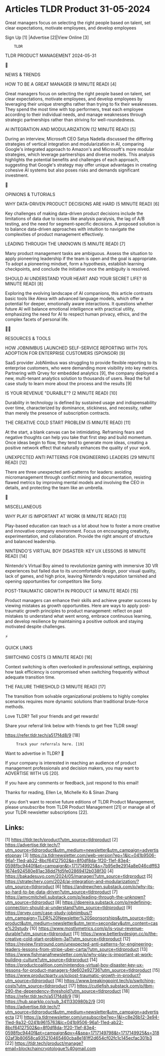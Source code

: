 # Articles TLDR Product 31-05-2024

Great managers focus on selecting the right people based on talent,
set clear expectations, motivate employees, and develop employees  

 Sign Up [1] |Advertise [2]|View Online [3] 

		TLDR 

TLDR PRODUCT MANAGEMENT 2024-05-31

📱 

NEWS & TRENDS

 HOW TO BE A GREAT MANAGER (9 MINUTE READ) [4] 

 Great managers focus on selecting the right people based on talent,
set clear expectations, motivate employees, and develop employees by
leveraging their unique strengths rather than trying to fix their
weaknesses. They spend the most time with top performers, treat each
employee according to their individual needs, and manage weaknesses
through strategic partnerships rather than striving for
well-roundedness. 

 AI INTEGRATION AND MODULARIZATION (12 MINUTE READ) [5] 

 During an interview, Microsoft CEO Satya Nadella discussed the
differing strategies of vertical integration and modularization in AI,
comparing Google's integrated approach to Amazon's and Microsoft's
more modular strategies, which leverage partnerships and diverse
models. This analysis highlights the potential benefits and challenges
of each approach, suggesting that Google's strategy may offer unique
advantages in creating cohesive AI systems but also poses risks and
demands significant investment. 

🚀 

OPINIONS & TUTORIALS

 WHY DATA-DRIVEN PRODUCT DECISIONS ARE HARD (5 MINUTE READ) [6] 

 Key challenges of making data-driven product decisions include the
limitations of data due to issues like analysis paralysis, the lag of
A/B testing, and the need for segment-specific decisions. A proposed
solution is to balance data-driven approaches with intuition to
navigate the complexities of product management effectively. 

 LEADING THROUGH THE UNKNOWN (5 MINUTE READ) [7] 

 Many product management tasks are ambiguous. Assess the situation to
apply pioneering leadership if the team is open and the goal is
appropriate. To adopt a pioneering mindset, form a hypothesis,
establish learning checkpoints, and conclude the initiative once the
ambiguity is resolved. 

 SHOULD AI UNDERSTAND YOUR HEART AND YOUR SECRET LIFE? (6 MINUTE READ)
[8] 

 Exploring the evolving landscape of AI companions, this article
contrasts basic tools like Alexa with advanced language models, which
offer a potential for deeper, emotionally aware interactions. It
questions whether future AI will balance emotional intelligence with
practical utility, emphasizing the need for AI to respect human
privacy, ethics, and the complex facets of personal life. 

🧑‍💻 

RESOURCES & TOOLS

 HOW JOBNIMBUS LAUNCHED SELF-SERVICE REPORTING WITH 70% ADOPTION FOR
ENTERPRISE CUSTOMERS (SPONSOR) [9] 

 SaaS provider JobNimbus was struggling to provide flexible reporting
to its enterprise customers, who were demanding more visibility into
key metrics. Partnering with Qrvey for embedded analytics [9], the
company deployed a new, multi-tenant analytics solution to thousands
of users. Read the full case study to learn more about the process and
the results [9] 

 IS YOUR REVENUE "DURABLE"? (2 MINUTE READ) [10] 

 Durability in technology is defined by sustained usage and
indispensability over time, characterized by dominance, stickiness,
and necessity, rather than merely the presence of subscription
contracts. 

 THE CREATIVE COLD START PROBLEM (5 MINUTE READ) [11] 

 At the start, a blank canvas can be intimidating. Reframing fears and
negative thoughts can help you take that first step and build
momentum. Once ideas begin to flow, they tend to generate more ideas,
creating a positive network effect that naturally enhances the quality
of your work. 

 UNEXPECTED ANTI PATTERNS FOR ENGINEERING LEADERS (29 MINUTE READ)
[12] 

 There are three unexpected anti-patterns for leaders: avoiding
micromanagement through conflict mining and documentation, resisting
flawed metrics by improving mental models and involving the CEO in
details, and protecting the team like an umbrella. 

🎁 

MISCELLANEOUS

 WHY PLAY IS IMPORTANT AT WORK (8 MINUTE READ) [13] 

 Play-based education can teach us a lot about how to foster a more
creative and innovative company environment. Focus on encouraging
creativity, experimentation, and collaboration. Provide the right
amount of structure and balanced leadership. 

 NINTENDO'S VIRTUAL BOY DISASTER: KEY UX LESSONS (6 MINUTE READ) [14] 

 Nintendo's Virtual Boy aimed to revolutionize gaming with immersive
3D VR experiences but failed due to its uncomfortable design, poor
visual quality, lack of games, and high price, leaving Nintendo's
reputation tarnished and opening opportunities for competitors like
Sony. 

 POST-TRAUMATIC GROWTH IN PRODUCT (4 MINUTE READ) [15] 

 Product managers can enhance their skills and achieve greater success
by viewing mistakes as growth opportunities. Here are ways to apply
post-traumatic growth principles to product management: reflect on
past mistakes to understand what went wrong, embrace continuous
learning, and develop resilience by maintaining a positive outlook and
staying motivated despite challenges. 

⚡ 

QUICK LINKS

 SWITCHING COSTS (3 MINUTE READ) [16] 

 Context switching is often overlooked in professional settings,
explaining how task efficiency is compromised when switching
frequently without adequate transition time. 

 THE FAILURE THRESHOLD (3 MINUTE READ) [17] 

 The transition from solvable organizational problems to highly
complex scenarios requires more dynamic solutions than traditional
brute-force methods. 

Love TLDR? Tell your friends and get rewards!

 Share your referral link below with friends to get free TLDR swag! 

 https://refer.tldr.tech/a517f4d8/9 [18] 

		 Track your referrals here. [19] 

Want to advertise in TLDR? 📰

 If your company is interested in reaching an audience of product
management professionals and decision makers, you may want to
ADVERTISE WITH US [20]. 

 If you have any comments or feedback, just respond to this email! 

Thanks for reading, 
Ellen Le, Michelle Ko & Sinan Zhang 

If you don't want to receive future editions of TLDR Product
Management, please unsubscribe from TLDR Product Management [21] or
manage all of your TLDR newsletter subscriptions [22]. 

 

Links:
------
[1] https://tldr.tech/product?utm_source=tldrproduct
[2] https://advertise.tldr.tech/?utm_source=tldrproduct&utm_medium=newsletter&utm_campaign=advertisetopnav
[3] https://a.tldrnewsletter.com/web-version?ep=1&lc=041b9506-96a1-11ed-ab22-8bcf64127502&p=8f0df8da-1f20-11ef-83e4-0598fbc9440f&pt=campaign&t=1717149925&s=7b95e9e2914a8e046cdff631674e924580e81ac38dd7fd5fe02869412b038f30
[4] https://bakadesuyo.com/2024/05/manager/?utm_source=tldrproduct
[5] https://stratechery.com/2024/ai-integration-and-modularization/?utm_source=tldrproduct
[6] https://andrewchen.substack.com/p/why-its-so-hard-to-be-data-driven?utm_source=tldrproduct
[7] https://amycmitchell.substack.com/p/leading-through-the-unknown?utm_source=tldrproduct
[8] https://dpereira.substack.com/p/redefining-connection-should-ai-understand?utm_source=tldrproduct
[9] https://qrvey.com/case-study-jobnimbus/?utm_campaign=TLDR%20Newsletter%20Sponsorships&utm_source=tldr-product&utm_medium=newsletter&utm_term=secondary&utm_content=case%20study
[10] https://www.mostlymetrics.com/p/is-your-revenue-durable?utm_source=tldrproduct
[11] https://www.betterbydesign.cc/p/the-creative-cold-start-problem-3a1?utm_source=tldrproduct
[12] https://review.firstround.com/unexpected-anti-patterns-for-engineering-leaders-lessons-from-stripe-uber-carta/?utm_source=tldrproduct
[13] https://www.fishmanafnewsletter.com/p/why-play-is-important-at-work-building-culture?utm_source=tldrproduct
[14] https://productcoalition.com/nintendos-virtual-boy-disaster-key-ux-lessons-for-product-managers-fde602e92736?utm_source=tldrproduct
[15] https://www.productparty.us/p/post-traumatic-growth-in-product?utm_source=tldrproduct
[16] https://www.breakingpoint.tech/p/switching-costs?utm_source=tldrproduct
[17] https://cutlefish.substack.com/p/tbm-290-the-dependency-threshold?utm_source=tldrproduct
[18] https://refer.tldr.tech/a517f4d8/9
[19] https://hub.sparklp.co/sub_3411330980b2/9
[20] https://advertise.tldr.tech/?utm_source=tldrproduct&utm_medium=newsletter&utm_campaign=advertisecta
[21] https://a.tldrnewsletter.com/unsubscribe?ep=1&l=c8e26b12-3e94-11ed-9a32-0241b9615763&lc=041b9506-96a1-11ed-ab22-8bcf64127502&p=8f0df8da-1f20-11ef-83e4-0598fbc9440f&pt=campaign&pv=4&spa=1717149798&t=1717149925&s=31802af3b80658ca935210465460cba8e181ff2d654cf02fc1c145ecfac301b3
[22] https://tldr.tech/product/manage?email=blockchaincryptologue%40gmail.com